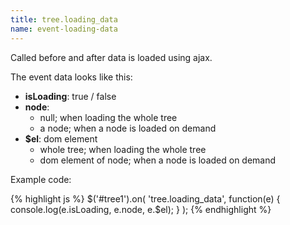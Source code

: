 ```yaml
---
title: tree.loading_data
name: event-loading-data
---
```


Called before and after data is loaded using ajax.

The event data looks like this:

-   **isLoading**: true / false
-   **node**:
    -   null; when loading the whole tree
    -   a node; when a node is loaded on demand
-   **$el**: dom element
    -   whole tree; when loading the whole tree
    -   dom element of node; when a node is loaded on demand

Example code:

{% highlight js %}
$('#tree1').on(
    'tree.loading_data',
    function(e) {
        console.log(e.isLoading, e.node, e.$el);
}
);
{% endhighlight %}
